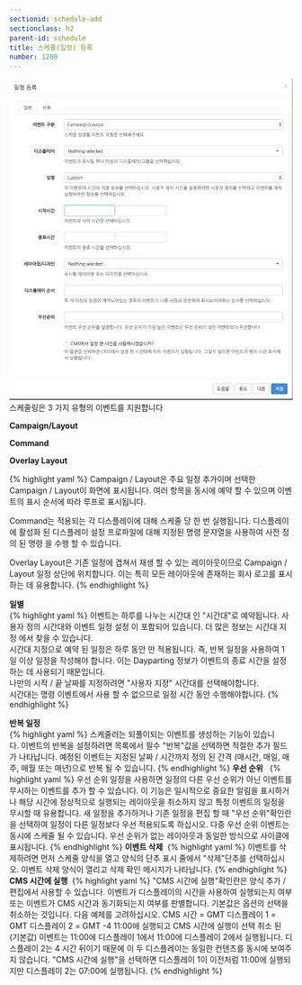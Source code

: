 ```yaml
---
sectionid: schedule-add
sectionclass: h2
parent-id: schedule
title: 스케쥴(일정) 등록
number: 1200
---
```

![schedule02](./img/schedule02.png)
스케줄링은 3 가지 유형의 이벤트를 지원합니다

__Campaign/Layout__

__Command__

__Overlay Layout__

{% highlight yaml %}
Campaign / Layout은 주요 일정 추가이며 선택한 Campaign / Layout이 화면에 표시됩니다. 여러 항목을 동시에 예약 할 수 있으며 이벤트의 표시 순서에 따라 루프로 표시됩니다.

Command는 적용되는 각 디스플레이에 대해 스케줄 당 한 번 실행됩니다. 디스플레이에 활성화 된 디스플레이 설정 프로파일에 대해 지정된 명령 문자열을 사용하여 사전 정의 된 명령 을 수행 할 수 있습니다.

Overlay Layout은 기존 일정에 겹쳐서 재생 할 수 있는 레이아웃이므로 Campaign / Layout 일정 상단에 위치합니다. 이는 특히 모든 레이아웃에 존재하는 회사 로고를 표시하는 데 유용합니다.
{% endhighlight %}

__일별__  
{% highlight yaml %}
이벤트는 하루를 나누는 시간대 인 "시간대"로 예약됩니다. 사용자 정의 시간대와 이벤트 일정 설정 이 포함되어 있습니다. 더 많은 정보는 시간대 지정 에서 찾을 수 있습니다.  
시간대 지정으로 예약 된 일정은 하루 동안 만 적용됩니다. 즉, 반복 일정을 사용하여 1 일 이상 일정을 작성해야 합니다. 이는 Dayparting 정보가 이벤트의 종료 시간을 설정하는 데 사용되기 때문입니다.  
나만의 시작 / 끝 날짜를 지정하려면 "사용자 지정" 시간대를 선택해야합니다.  
시간대는 명령 이벤트에서 사용 할 수 없으므로 일정 시간 동안 수행해야합니다.
{% endhighlight %}

__반복 일정__  
{% highlight yaml %}
스케줄러는 되풀이되는 이벤트를 생성하는 기능이 있습니다. 이벤트의 반복을 설정하려면 목록에서 필수 "반복"값을 선택하면 적절한 추가 필드가 나타납니다.
예정된 이벤트는 지정된 날짜 / 시간까지 정의 된 간격 (매시간, 매일, 매주, 매월 또는 매년)으로 반복 될 수 있습니다.
{% endhighlight %}
__우선 순위__  
{% highlight yaml %}
우선 순위 일정을 사용하면 일정의 다른 우선 순위가 아닌 이벤트를 무시하는 이벤트를 추가 할 수 있습니다. 이 기능은 일시적으로 중요한 알림을 표시하거나 해당 시간에 정상적으로 실행되는 레이아웃을 취소하지 않고 특정 이벤트의 일정을 무시할 때 유용합니다.
새 일정을 추가하거나 기존 일정을 편집 할 때 "우선 순위"확인란을 선택하여 일정이 다른 일정보다 우선 적용되도록 하십시오.
다중 우선 순위 이벤트는 동시에 스케줄 될 수 있습니다. 우선 순위가 없는 레이아웃과 동일한 방식으로 사이클에 표시됩니다.
{% endhighlight %}
__이벤트 삭제__ 
{% highlight yaml %}
이벤트를 삭제하려면 먼저 스케줄 양식을 열고 양식의 단추 표시 줄에서 "삭제"단추를 선택하십시오. 이벤트 삭제 양식이 열리고 삭제 확인 메시지가 나타납니다.
{% endhighlight %}
__CMS 시간에 실행__ 
{% highlight yaml %}
"CMS 시간에 실행"확인란은 양식 추가 / 편집에서 사용할 수 있습니다. 이벤트가 디스플레이의 시간을 사용하여 실행되는지 여부 또는 이벤트가 CMS 시간과 동기화되는지 여부를 판별합니다. 기본값은 옵션의 선택을 취소하는 것입니다.
다음 예제를 고려하십시오.
CMS 시간 = GMT
디스플레이 1 = GMT
디스플레이 2 = GMT -4
11:00에 실행되고 CMS 시간에 실행이 선택 취소 된 (기본값) 이벤트는 11:00에 디스플레이 1에서 11:00에 디스플레이 2에서 실행됩니다. 디스플레이 2는 4 시간 뒤이기 때문에 이 두 디스플레이는 동일한 컨텐츠를 동시에 보여주지 않습니다.
"CMS 시간에 실행"을 선택하면 디스플레이 1이 이전처럼 11:00에 실행되지만 디스플레이 2는 07:00에 실행됩니다.
{% endhighlight %}
